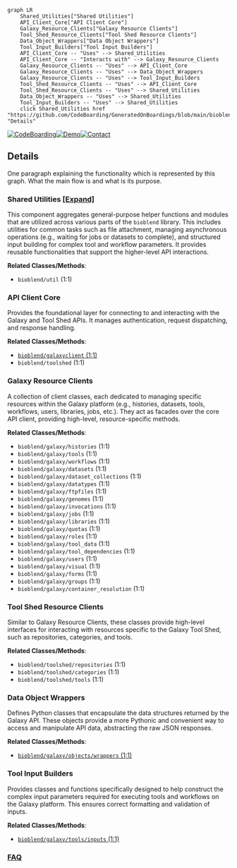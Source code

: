 ```mermaid
graph LR
    Shared_Utilities["Shared Utilities"]
    API_Client_Core["API Client Core"]
    Galaxy_Resource_Clients["Galaxy Resource Clients"]
    Tool_Shed_Resource_Clients["Tool Shed Resource Clients"]
    Data_Object_Wrappers["Data Object Wrappers"]
    Tool_Input_Builders["Tool Input Builders"]
    API_Client_Core -- "Uses" --> Shared_Utilities
    API_Client_Core -- "Interacts with" --> Galaxy_Resource_Clients
    Galaxy_Resource_Clients -- "Uses" --> API_Client_Core
    Galaxy_Resource_Clients -- "Uses" --> Data_Object_Wrappers
    Galaxy_Resource_Clients -- "Uses" --> Tool_Input_Builders
    Tool_Shed_Resource_Clients -- "Uses" --> API_Client_Core
    Tool_Shed_Resource_Clients -- "Uses" --> Shared_Utilities
    Data_Object_Wrappers -- "Uses" --> Shared_Utilities
    Tool_Input_Builders -- "Uses" --> Shared_Utilities
    click Shared_Utilities href "https://github.com/CodeBoarding/GeneratedOnBoardings/blob/main/bioblend/Shared_Utilities.md" "Details"
```

[![CodeBoarding](https://img.shields.io/badge/Generated%20by-CodeBoarding-9cf?style=flat-square)](https://github.com/CodeBoarding/CodeBoarding)[![Demo](https://img.shields.io/badge/Try%20our-Demo-blue?style=flat-square)](https://www.codeboarding.org/demo)[![Contact](https://img.shields.io/badge/Contact%20us%20-%20contact@codeboarding.org-lightgrey?style=flat-square)](mailto:contact@codeboarding.org)

## Details

One paragraph explaining the functionality which is represented by this graph. What the main flow is and what is its purpose.

### Shared Utilities [[Expand]](./Shared_Utilities.md)
This component aggregates general-purpose helper functions and modules that are utilized across various parts of the `bioblend` library. This includes utilities for common tasks such as file attachment, managing asynchronous operations (e.g., waiting for jobs or datasets to complete), and structured input building for complex tool and workflow parameters. It provides reusable functionalities that support the higher-level API interactions.


**Related Classes/Methods**:

- `bioblend/util` (1:1)


### API Client Core
Provides the foundational layer for connecting to and interacting with the Galaxy and Tool Shed APIs. It manages authentication, request dispatching, and response handling.


**Related Classes/Methods**:

- <a href="https://github.com/galaxyproject/bioblend/blob/main/bioblend/galaxyclient.py#L1-L1" target="_blank" rel="noopener noreferrer">`bioblend/galaxyclient` (1:1)</a>
- `bioblend/toolshed` (1:1)


### Galaxy Resource Clients
A collection of client classes, each dedicated to managing specific resources within the Galaxy platform (e.g., histories, datasets, tools, workflows, users, libraries, jobs, etc.). They act as facades over the core API client, providing high-level, resource-specific methods.


**Related Classes/Methods**:

- `bioblend/galaxy/histories` (1:1)
- `bioblend/galaxy/tools` (1:1)
- `bioblend/galaxy/workflows` (1:1)
- `bioblend/galaxy/datasets` (1:1)
- `bioblend/galaxy/dataset_collections` (1:1)
- `bioblend/galaxy/datatypes` (1:1)
- `bioblend/galaxy/ftpfiles` (1:1)
- `bioblend/galaxy/genomes` (1:1)
- `bioblend/galaxy/invocations` (1:1)
- `bioblend/galaxy/jobs` (1:1)
- `bioblend/galaxy/libraries` (1:1)
- `bioblend/galaxy/quotas` (1:1)
- `bioblend/galaxy/roles` (1:1)
- `bioblend/galaxy/tool_data` (1:1)
- `bioblend/galaxy/tool_dependencies` (1:1)
- `bioblend/galaxy/users` (1:1)
- `bioblend/galaxy/visual` (1:1)
- `bioblend/galaxy/forms` (1:1)
- `bioblend/galaxy/groups` (1:1)
- `bioblend/galaxy/container_resolution` (1:1)


### Tool Shed Resource Clients
Similar to Galaxy Resource Clients, these classes provide high-level interfaces for interacting with resources specific to the Galaxy Tool Shed, such as repositories, categories, and tools.


**Related Classes/Methods**:

- `bioblend/toolshed/repositories` (1:1)
- `bioblend/toolshed/categories` (1:1)
- `bioblend/toolshed/tools` (1:1)


### Data Object Wrappers
Defines Python classes that encapsulate the data structures returned by the Galaxy API. These objects provide a more Pythonic and convenient way to access and manipulate API data, abstracting the raw JSON responses.


**Related Classes/Methods**:

- <a href="https://github.com/galaxyproject/bioblend/blob/main/bioblend/galaxy/objects/wrappers.py#L1-L1" target="_blank" rel="noopener noreferrer">`bioblend/galaxy/objects/wrappers` (1:1)</a>


### Tool Input Builders
Provides classes and functions specifically designed to help construct the complex input parameters required for executing tools and workflows on the Galaxy platform. This ensures correct formatting and validation of inputs.


**Related Classes/Methods**:

- <a href="https://github.com/galaxyproject/bioblend/blob/main/bioblend/galaxy/tools/inputs.py#L1-L1" target="_blank" rel="noopener noreferrer">`bioblend/galaxy/tools/inputs` (1:1)</a>




### [FAQ](https://github.com/CodeBoarding/GeneratedOnBoardings/tree/main?tab=readme-ov-file#faq)